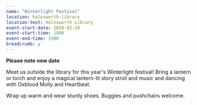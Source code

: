 ```yaml
---
name: "Winterlight Festival"
location: halesworth-library
location-text: Halesworth Library
event-start-date: 2020-02-29
event-start-time: 1800
event-end-time: 1900
breadcrumb: y
---
```


**Please note new date**

Meet us outside the library for this year's Winterlight festival! Bring a lantern or torch and enjoy a magical lantern-lit story stroll and music and dancing with Oxblood Molly and Heartbeat.

Wrap up warm and wear sturdy shoes. Buggies and pushchairs welcome.

